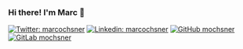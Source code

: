 ### Hi there! I'm Marc 👋

[![Twitter: marcochsner](https://img.shields.io/twitter/follow/marcochsner?style=social)](https://twitter.com/ThaiiBraga)
[![Linkedin: marcochsner](https://img.shields.io/badge/-marcochsner-blue?style=flat-square&logo=Linkedin&logoColor=white&link=https://www.linkedin.com/in/marcochsner/)](https://www.linkedin.com/in/marcochsner/)
[![GitHub mochsner](https://img.shields.io/github/followers/mochsner?label=follow&style=social)](https://github.com/mochsner)
[![GitLab mochsner](https://img.shields.io/badge/dynamic?label=follow&style=social)](https://gitlab.com/mochsner)

<!--
**mochsner/mochsner** is a ✨ _special_ ✨ repository because its `README.md` (this file) appears on your GitHub profile.

Here are some ideas to get you started:

- 🔭 I’m currently working on ...
- 🌱 I’m currently learning ...
- 👯 I’m looking to collaborate on ...
- 🤔 I’m looking for help with ...
- 💬 Ask me about ...
- 📫 How to reach me: ...
- 😄 Pronouns: ...
- ⚡ Fun fact: ...
-->
